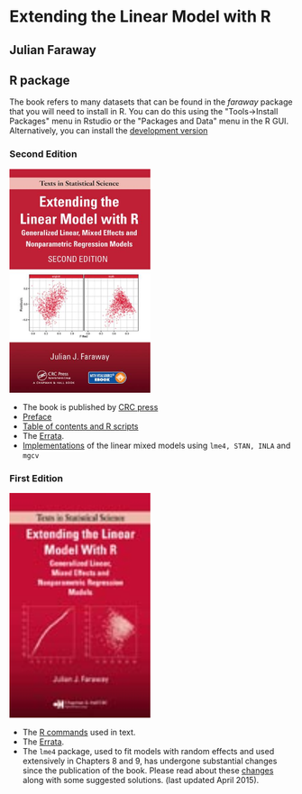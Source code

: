 # Extending the Linear Model with R

## Julian Faraway

## R package

The book refers to many datasets that can be found in the *faraway* package that 
you will need to install in R. You can do this using the "Tools->Install Packages"
menu in Rstudio or the "Packages and Data" menu in the R GUI. Alternatively, you
can install the [development version](https://github.com/julianfaraway/faraway)

### Second Edition

<img src="elm2.jpg" alt="ELM 2Ed book" width="250"/>

- The book is published by [CRC press](https://www.crcpress.com/Extending-the-Linear-Model-with-R-Generalized-Linear-Mixed-Effects-and/Faraway/9781498720960)
- [Preface](preface2.md)
- [Table of contents and R scripts](toc2.md)
- The [Errata](errata2.md).
- [Implementations](http://julianfaraway.github.io/brinla/examples/) of the linear mixed models using
`lme4, STAN, INLA` and `mgcv`

### First Edition

<img src="elm.jpg" alt="ELM 1Ed book" width="250"/>

- The [R commands](scripts/index.md)  used in text.
- The [Errata](errata.md).
- The `lme4` package, used to  fit models with random effects and used extensively in Chapters 8 and 9, has
  undergone substantial changes since the publication of the book. Please read about these [changes](mixchange.md)
  along with some suggested solutions. (last updated April 2015).

